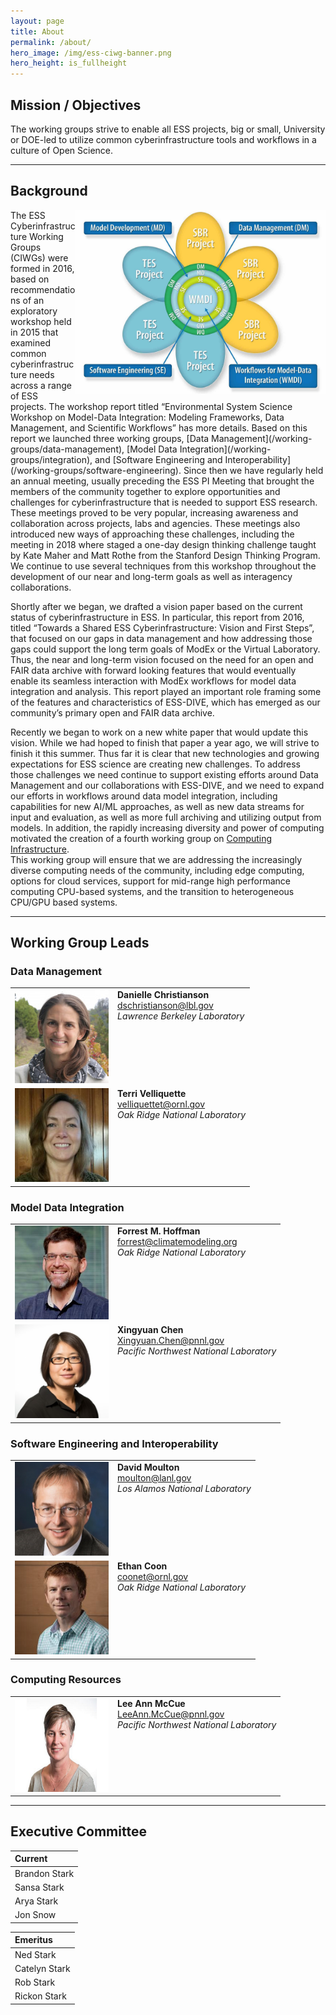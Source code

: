 ```yaml
---
layout: page
title: About
permalink: /about/
hero_image: /img/ess-ciwg-banner.png
hero_height: is_fullheight
---
```


## Mission / Objectives

The working groups strive to enable all ESS projects, big or small, University or DOE-led to utilize common cyberinfrastructure tools and workflows in a culture of Open Science.

***

## Background

<p align="center">
  <img width="400" src="/img/ESSWG_logo-1.jpeg" align="right">
</p>
The ESS Cyberinfrastructure Working Groups (CIWGs) were formed in
2016, based on recommendations of an exploratory workshop held in 2015
that examined common cyberinfrastructure needs across a range of ESS
projects.  The workshop report titled “Environmental System Science
Workshop on Model-Data Integration: Modeling Frameworks, Data
Management, and Scientific Workflows” has more details.  Based on this
report we launched three working groups, 
[Data Management](/working-groups/data-management), 
[Model Data Integration](/working-groups/integration), and 
[Software Engineering and
Interoperability](/working-groups/software-engineering).  
Since then we have regularly held an annual meeting, usually preceding the
ESS PI Meeting that brought the members of the community together to
explore opportunities and challenges for cyberinfrastructure that is
needed to support ESS research.  These meetings proved to be very
popular, increasing awareness and collaboration across projects, labs
and agencies.  These meetings also introduced new ways of approaching
these challenges, including the meeting in 2018 where staged a one-day
design thinking challenge taught by Kate Maher and Matt Rothe from the
Stanford Design Thinking Program.  We continue to use several
techniques from this workshop throughout the development of our near
and long-term goals as well as interagency collaborations.

Shortly after we began, we drafted a vision paper based on the current
status of cyberinfrastructure in ESS.  In particular, this report from
2016, titled “Towards a Shared ESS Cyberinfrastructure: Vision and
First Steps”, that focused on our gaps in data management and how
addressing those gaps could support the long term goals of ModEx or
the Virtual Laboratory.  Thus, the near and long-term vision focused
on the need for an open and FAIR data archive with forward looking
features that would eventually enable its seamless interaction with
ModEx workflows for model data integration and analysis.  This report
played an important role framing some of the features and
characteristics of ESS-DIVE, which has emerged as our community’s
primary open and FAIR data archive.

Recently we began to work on a new white paper that would update this
vision.  While we had hoped to finish that paper a year ago, we will
strive to finish it this summer.  Thus far it is clear that new
technologies and growing expectations for ESS science are creating new
challenges.  To address those challenges we need continue to support
existing efforts around Data Management and our collaborations with
ESS-DIVE, and we need to expand our efforts in workflows around data
model integration, including capabilities for new AI/ML approaches, as
well as new data streams for input and evaluation, as well as more
full archiving and utilizing output from models.  In addition, the
rapidly increasing diversity and power of computing motivated the
creation of a fourth working group on
[Computing Infrastructure](/working-groups/computing-infrastructure).  
This working group will ensure that we are addressing the increasingly diverse computing needs of the community, including edge computing, options for cloud services, support for mid-range high performance computing CPU-based systems, and the transition to heterogeneous CPU/GPU based systems.

***

## Working Group Leads

### Data Management

<table>
<tbody>
<tr>
<td><img class="alignleft" src="/img/people/christianson.jpeg" alt="Danielle Christianson" width="150" height="150"></td>
<td valign="top"><strong>Danielle Christianson</strong><br />
<a href = "mailto: dschristianson@lbl.gov">dschristianson@lbl.gov</a><br />
<em>Lawrence Berkeley Laboratory</em></td>
</tr>
<tr>
<td><img class="alignleft" src="/img/people/velliquette.jpeg" alt="Terri Velliquette" width="150" height="150"></td>
<td valign="top"><strong>Terri Velliquette</strong><br />
<a href = "mailto: velliquettet@ornl.gov">velliquettet@ornl.gov</a><br />
<em>Oak Ridge National Laboratory</em></td>
</tr>
</tbody>
</table>


### Model Data Integration

<table>
<tbody>
<tr>
<td><img class="alignleft" src="/img/people/hoffman.jpeg" alt="Forrest M. Hoffman" width="150" height="150"></td>
<td valign="top"><strong>Forrest M. Hoffman</strong><br />
<a href = "mailto: forrest@climatemodeling.org">forrest@climatemodeling.org</a><br />
<em>Oak Ridge National Laboratory</em></td>
</tr>
<tr>
<td><img class="alignleft" src="/img/people/chen.jpeg" alt="Xingyuan Chen" width="150" height="150"></td>
<td valign="top"><strong>Xingyuan Chen</strong><br />
<a href = "mailto: Xingyuan.Chen@pnnl.gov">Xingyuan.Chen@pnnl.gov</a><br />
<em>Pacific Northwest National Laboratory</em></td>
</tr>
</tbody>
</table>


### Software Engineering and Interoperability

<table>
<tbody>
<tr>
<td><img class="alignleft" src="/img/people/moulton.png" alt="David Moulton" width="150" height="150"></td>
<td valign="top"><strong>David Moulton</strong><br />
<a href = "mailto: moulton@lanl.gov">moulton@lanl.gov</a><br />
<em>Los Alamos National Laboratory</em></td>
</tr>
<tr>
<td><img class="alignleft" src="/img/people/coon.jpeg" alt="Ethan Coon" width="150" height="150"></td>
<td valign="top"><strong>Ethan Coon</strong><br />
<a href = "mailto: coonet@ornl.gov">coonet@ornl.gov</a><br />
<em>Oak Ridge National Laboratory</em></td>
</tr>
</tbody>
</table>


### Computing Resources

<table>
<tbody>
<tr>
<td><img class="alignleft" src="/img/people/mccue.jpeg" alt="Lee Ann McCue" width="150" height="150"></td>
<td valign="top"><strong>Lee Ann McCue</strong><br />
<a href = "mailto: LeeAnn.McCue@pnnl.gov">LeeAnn.McCue@pnnl.gov</a><br />
<em>Pacific Northwest National Laboratory</em></td>
</tr>
</tbody>
</table>


***

## Executive Committee

| Current        |
| :---           |
| Brandon Stark  |
| Sansa Stark    |
| Arya Stark     |
| Jon Snow       |

| Emeritus      |
| :---          |
| Ned Stark     |
| Catelyn Stark | 
| Rob Stark     |
| Rickon Stark  |




